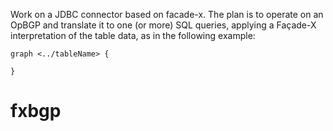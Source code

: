 
Work on a JDBC connector based on facade-x. The plan is to operate on an OpBGP and translate it to one (or more) SQL queries, applying a Façade-X interpretation of the table data, as in the following example:

```
graph <../tableName> {
    
}
```

# fxbgp
